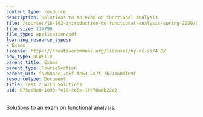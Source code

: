 ```yaml
---
content_type: resource
description: Solutions to an exam on functional analysis.
file: /courses/18-102-introduction-to-functional-analysis-spring-2009/b75ee0e01093fe192e6e1fd70aeb22e2_MIT18_102s09_exam_test02solved.pdf
file_size: 139799
file_type: application/pdf
learning_resource_types:
- Exams
license: https://creativecommons.org/licenses/by-nc-sa/4.0/
ocw_type: OCWFile
parent_title: Exams
parent_type: CourseSection
parent_uid: fa7b8aac-7c5f-fe63-2a7f-7b21160df09f
resourcetype: Document
title: Test 2 with Solutions
uid: b75ee0e0-1093-fe19-2e6e-1fd70aeb22e2
---
```

Solutions to an exam on functional analysis.